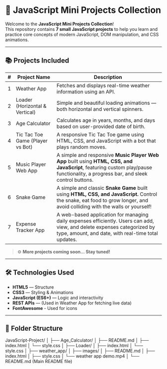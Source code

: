# 🚀 JavaScript Mini Projects Collection

Welcome to the **JavaScript Mini Projects Collection**!  
This repository contains **7 small JavaScript projects** to help you learn and practice core concepts of modern JavaScript, DOM manipulation, and CSS animations.

---

## 📚 Projects Included

| #  | Project Name                      | Description                                                | 
|----|-----------------------------------|------------------------------------------------------------|
| 1  | Weather App                       | Fetches and displays real-time weather information using an API. | 
| 2  | Loader (Horizontal & Vertical)    | Simple and beautiful loading animations — both horizontal and vertical spinners. | 
| 3  | Age Calculator                    | Calculates age in years, months, and days based on user-provided date of birth. | 
| 4  | Tic Tac Toe Game (Player vs Bot)  | A responsive Tic Tac Toe game using HTML, CSS, and JavaScript with a bot that plays random moves.|
| 5  | Music Player Web App              | A simple and responsive **Music Player Web App** built using **HTML, CSS, and JavaScript**, featuring custom play/pause functionality, a progress bar, and sleek control buttons.|
| 6  | Snake Game                   | A simple and classic **Snake Game** built using **HTML, CSS, and JavaScript.** Control the snake, eat food to grow longer, and avoid colliding with the walls or yourself!|
| 7  | Expense Tracker App               |  A web-based application for managing daily expenses efficiently. Users can add, view, and delete expenses categorized by type, amount, and date, with real-time total updates.|



> ⚙️ **More projects coming soon... Stay tuned!**

---

## 🛠️ Technologies Used

- **HTML5** — Structure
- **CSS3** — Styling & Animations
- **JavaScript (ES6+)** — Logic and interactivity
- **REST APIs** — (Used in Weather App for fetching live data)
- **FontAwesome** - Used for icons

---

## 📂 Folder Structure
JavaScript-Project/ │ ├── Age_Calculator/ │ ├── README.md │ ├── index.html │ └── style.css │ ├── Loader/ │ ├── index.html │ └── style.css │ ├── weather_app/ │ ├── images/ │ ├── README.md │ ├── index.html │ ├── style.css │ └── weather app demo.mp4 │ └── README.md (Main README file)
